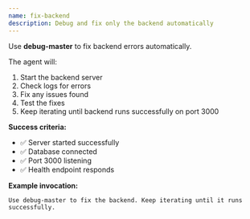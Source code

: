 ```yaml
---
name: fix-backend
description: Debug and fix only the backend automatically
---
```


Use **debug-master** to fix backend errors automatically.

The agent will:
1. Start the backend server
2. Check logs for errors
3. Fix any issues found
4. Test the fixes
5. Keep iterating until backend runs successfully on port 3000

**Success criteria:**
- ✅ Server started successfully
- ✅ Database connected
- ✅ Port 3000 listening
- ✅ Health endpoint responds

**Example invocation:**
```
Use debug-master to fix the backend. Keep iterating until it runs successfully.
```
